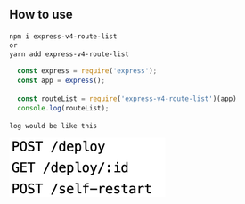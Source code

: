## How to use
```
npm i express-v4-route-list
or
yarn add express-v4-route-list
```

```js
  const express = require('express');
  const app = express();

  const routeList = require('express-v4-route-list')(app)
  console.log(routeList);
```

`log would be like this`

![Capture](https://raw.githubusercontent.com/zerolethanh/express-v4-route-list/master/images/capture.png)
